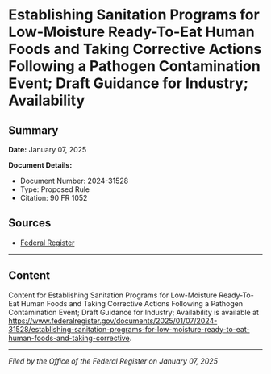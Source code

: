 # Establishing Sanitation Programs for Low-Moisture Ready-To-Eat Human Foods and Taking Corrective Actions Following a Pathogen Contamination Event; Draft Guidance for Industry; Availability

## Summary

**Date:** January 07, 2025

**Document Details:**
- Document Number: 2024-31528
- Type: Proposed Rule
- Citation: 90 FR 1052

## Sources
- [Federal Register](https://www.federalregister.gov/documents/2025/01/07/2024-31528/establishing-sanitation-programs-for-low-moisture-ready-to-eat-human-foods-and-taking-corrective)

---

## Content

Content for Establishing Sanitation Programs for Low-Moisture Ready-To-Eat Human Foods and Taking Corrective Actions Following a Pathogen Contamination Event; Draft Guidance for Industry; Availability is available at https://www.federalregister.gov/documents/2025/01/07/2024-31528/establishing-sanitation-programs-for-low-moisture-ready-to-eat-human-foods-and-taking-corrective.

---

*Filed by the Office of the Federal Register on January 07, 2025*
